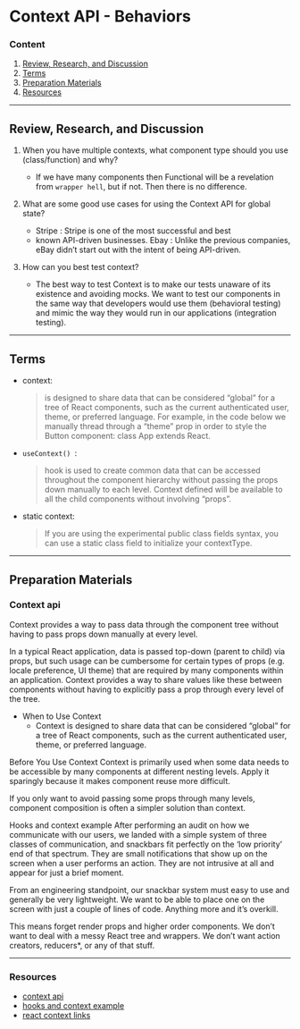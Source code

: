 # Context API - Behaviors

### Content

1. [Review, Research, and Discussion](#review-research-and-discussion)
1. [Terms](#terms)
1. [Preparation Materials](#preparation-materials)
1. [Resources](#resources)

---

## Review, Research, and Discussion

1. When you have multiple contexts, what component type should you use (class/function) and why?

   - If we have many components then Functional will be a revelation from `wrapper hell`, but if not. Then there is no difference.

2. What are some good use cases for using the Context API for global state?

   - Stripe : Stripe is one of the most successful and best
   - known API-driven businesses. Ebay : Unlike the previous companies, eBay didn’t start out with the intent of being API-driven.

3. How can you best test context?
   - The best way to test Context is to make our tests unaware of its existence and avoiding mocks. We want to test our components in the same way that developers would use them (behavioral testing) and mimic the way they would run in our applications (integration testing).

---

## Terms

- context:

  > is designed to share data that can be considered “global” for a tree of React components, such as the current authenticated user, theme, or preferred language. For example, in the code below we manually thread through a “theme” prop in order to style the Button component: class App extends React.

- `useContext() `:

  > hook is used to create common data that can be accessed throughout the component hierarchy without passing the props down manually to each level. Context defined will be available to all the child components without involving “props”.

- static context:
  > If you are using the experimental public class fields syntax, you can use a static class field to initialize your contextType.

---

## Preparation Materials

### Context api

Context provides a way to pass data through the component tree without having to pass props down manually at every level.

In a typical React application, data is passed top-down (parent to child) via props, but such usage can be cumbersome for certain types of props (e.g. locale preference, UI theme) that are required by many components within an application. Context provides a way to share values like these between components without having to explicitly pass a prop through every level of the tree.

- When to Use Context
  - Context is designed to share data that can be considered “global” for a tree of React components, such as the current authenticated user, theme, or preferred language.

Before You Use Context Context is primarily used when some data needs to be accessible by many components at different nesting levels. Apply it sparingly because it makes component reuse more difficult.

If you only want to avoid passing some props through many levels, component composition is often a simpler solution than context.

Hooks and context example After performing an audit on how we communicate with our users, we landed with a simple system of three classes of communication, and snackbars fit perfectly on the ‘low priority’ end of that spectrum. They are small notifications that show up on the screen when a user performs an action. They are not intrusive at all and appear for just a brief moment.

From an engineering standpoint, our snackbar system must easy to use and generally be very lightweight. We want to be able to place one on the screen with just a couple of lines of code. Anything more and it’s overkill.

This means forget render props and higher order components. We don’t want to deal with a messy React tree and wrappers. We don’t want action creators, reducers\*, or any of that stuff.

---

### Resources

- [context api](https://reactjs.org/docs/context.html)
- [hooks and context example](https://medium.com/swlh/snackbars-in-react-an-exercise-in-hooks-and-context-299b43fd2a2b)
- [react context links](https://github.com/diegohaz/awesome-react-context)
